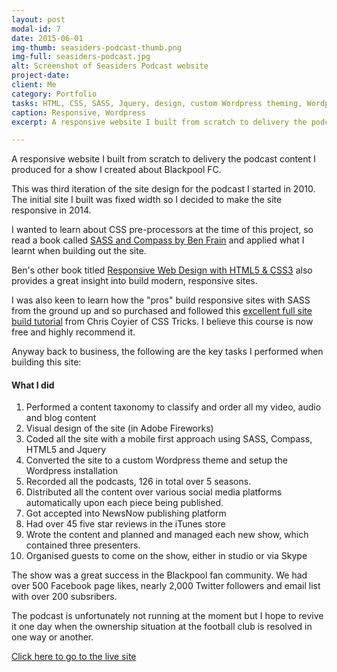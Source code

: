 ```yaml
---
layout: post
modal-id: 7
date: 2015-06-01
img-thumb: seasiders-podcast-thumb.png
img-full: seasiders-podcast.jpg
alt: Screenshot of Seasiders Podcast website
project-date: 
client: Me
category: Portfolio
tasks: HTML, CSS, SASS, Jquery, design, custom Wordpress theming, Wordpress installation/management, podcast production 
caption: Responsive, Wordpress
excerpt: A responsive website I built from scratch to delivery the podcast content I produced for a show I created about Blackpool FC. 

---
```



A responsive website I built from scratch to delivery the podcast content I produced for a show I created about Blackpool FC.  

This was third iteration of the site design for the podcast I started in 2010.  The initial site I built was fixed width so I decided to make the site responsive in 2014. 

I wanted to learn about CSS pre-processors at the time of this project, so read a book called <a href="https://www.packtpub.com/web-development/sass-and-compass-designers">SASS and Compass by Ben Frain</a> and applied what I learnt when building out the site. 

Ben's other book titled <a href="https://www.amazon.co.uk/gp/product/1784398934/ref=as_li_qf_sp_asin_il_tl?ie=UTF8&camp=1634&creative=6738&creativeASIN=1784398934&linkCode=as2&tag=eborearevroo-21">Responsive Web Design with HTML5 & CSS3</a> also provides a great insight into build modern, responsive sites. 

I was also keen to learn how the "pros" build responsive sites with SASS from the ground up and so purchased and followed this <a href="https://css-tricks.com/lodge/v10/">excellent full site build tutorial</a> from Chris Coyier of CSS Tricks.  I believe this course is now free and highly recommend it. 

Anyway back to business, the following are the key tasks I performed when building this site:

#### What I did

1. Performed a content taxonomy to classify and order all my video, audio and blog content
2. Visual design of the site (in Adobe Fireworks)
3. Coded all the site with a mobile first approach using SASS, Compass, HTML5 and Jquery
4. Converted the site to a custom Wordpress theme and setup the Wordpress installation 
5. Recorded all the podcasts, 126 in total over 5 seasons.
6. Distributed all the content over various social media platforms automatically upon each piece being published.
7. Got accepted into NewsNow publishing platform
8. Had over 45 five star reviews in the iTunes store
9. Wrote the content and planned and managed each new show, which contained three presenters.
10. Organised guests to come on the show, either in studio or via Skype

The show was a great success in the Blackpool fan community.  We had over 500 Facebook page likes, nearly 2,000 Twitter followers and email list with over 200 subsribers.  

The podcast is unfortunately not running at the moment but I hope to revive it one day when the ownership situation at the football club is resolved in one way or another.  


<a href="http://seasiderspodcast.co.uk/">Click here to go to the live site</a>








